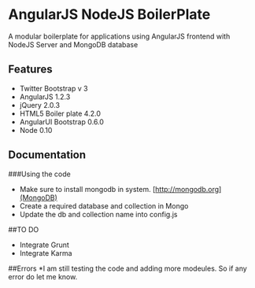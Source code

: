 # 	AngularJS NodeJS BoilerPlate

 A modular boilerplate for applications using AngularJS frontend with NodeJS Server and MongoDB database


## Features

* Twitter Bootstrap v 3 
* AngularJS 1.2.3
* jQuery 2.0.3
* HTML5 Boiler plate 4.2.0
* AngularUI Bootstrap 0.6.0
* Node 0.10

## Documentation

###Using the code

* Make sure to install mongodb in system. [http://mongodb.org](MongoDB)
* Create a required database and collection in Mongo
* Update the db and collection name into config.js


##TO DO

* Integrate Grunt
* Integrate Karma


##Errors
 *I am still testing the code and adding more modeules. So if any error do let me know.
